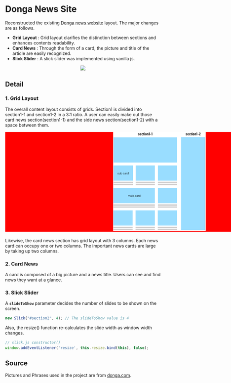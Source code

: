 # Donga News Site
Reconstructed the existing [Donga news website](!https://www.donga.com/) layout. The major changes are as follows.
+ __Grid Layout__ : Grid layout clarifies the distinction between sections and enhances contents readability.
+ __Card News__ : Through the form of a card, the picture and title of the article are easily recognized.
+ __Slick Slider__ : A slick slider was implemented using vanilla js.

<div style="text-align:center">
  <img style="width: 500px;" src="./images/2021-08-06-19-25-18.gif" />
</div>

## Detail ##
### 1. Grid Layout
The overall content layout consists of grids. Section1 is divided into section1-1 and section1-2 in a 3:1 ratio. A user can easily make out those card news section(section1-1) and the side news section(section1-2) with a space between them.

<div style="text-align: center;margin-bottom: 20px;width:1000px;background-color:red;">
  <img style="width: 300px;" src="./images/layout.png" />
</div>

Likewise, the card news section has grid layout with 3 columns. Each news card can occupy one or two columns. The important news cards are large by taking up two columns.

### 2. Card News
A card is composed of a big picture and a news title. Users can see and find news they want at a glance.


### 3. Slick Slider
A __`slideToShow`__ parameter decides the number of slides to be shown on the screen.
```js
new Slick("#section2", 4); // The slideToShow value is 4
```

 Also, the resize() function re-calculates the slide width as window width changes.
 ```js
 // slick.js constructor()
 window.addEventListener('resize', this.resize.bind(this), false);
 ```

## Source
Pictures and Phrases used in the project are from [donga.com](!https://www.donga.com/).
